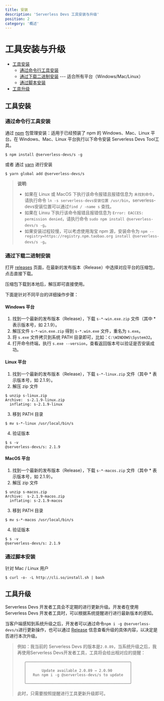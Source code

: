 ```yaml
---
title: 安装
description: 'Serverless Devs 工具安装与升级'
position: 2
category: '概述'
---
```


# 工具安装与升级

- [工具安装](#工具安装)
    - [通过命令行工具安装](#通过命令行工具安装)
    - [通过下载二进制安装](#通过下载二进制安装) --- 适合所有平台（Windows/Mac/Linux）
    - [通过脚本安装](#通过脚本安装)
- [工具升级](#工具升级)


## 工具安装
### 通过命令行工具安装

通过 [npm](https://www.npmjs.com/) 包管理安装：适用于已经预装了 npm 的 Windows、Mac、Linux 平台。在 Windows、Mac、Linux 平台执行以下命令安装 Serverless Devs Tool工具。

```shell script
$ npm install @serverless-devs/s -g
```
或者 通过 [yarn](https://yarnpkg.com/) 进行安装

```shell script
$ yarn global add @serverless-devs/s
```

> **说明**:   
> - 如果在 Linux 或 MacOS 下执行该命令报错且报错信息为 `未找到命令`，请执行命令 `ln -s serverless-devs安装位置 /usr/bin`，serverless-devs安装位置可以通过`find / -name s` 查找。   
> - 如果在 Linxu 下执行该命令报错且报错信息为 `Error: EACCES: permission denied`，请执行命令 `sudo npm install @serverless-devs/s -g`。   
> - 如果安装过程较慢，可以考虑使用淘宝 npm 源，安装命令为 `npm --registry=https://registry.npm.taobao.org install @serverless-devs/s -g`。

### 通过下载二进制安装
打开 [releases](https://github.com/Serverless-Devs/Serverless-Devs/releases) 页面，在最新的发布版本（Release）中选择对应平台的压缩包，点击直接下载。

压缩包下载到本地后，解压即可直接使用。

下面是针对不同平台的详细操作步骤：

#### Windows 平台

1. 找到一个最新的发布版本（Release），下载 `s-*-win.exe.zip` 文件（其中 * 表示版本号，如 2.1.9）。
2. 解压文件 `s-*-win.exe.zip` 得到 `s-*.win.exe` 文件，重名为 `s.exe`。
3. 将 `s.exe` 文件拷贝到系统 PATH 目录即可，比如：`C:\WINDOWS\System32`。
4. 打开命令终端，执行 `s.exe --version`，查看返回版本号以验证是否安装成功。


#### Linux 平台
1. 找到一个最新的发布版本（Release），下载 `s-*-linux.zip` 文件（其中 * 表示版本号，如 2.1.9）。
2. 解压 zip 文件
```
$ unzip s-linux.zip
Archive:  s-2.1.9-linux.zip
  inflating: s-2.1.9-linux
```
3. 移到 PATH 目录
```
$ mv s-*-linux /usr/local/bin/s
```

4. 验证版本
```
$ s -v
@serverless-devs/s: 2.1.9
```


#### MacOS 平台
1. 找到一个最新的发布版本（Release），下载 `s-*-macos.zip` 文件（其中 * 表示版本号，如 2.1.9）。
2. 解压 zip 文件
```
$ unzip s-macos.zip
Archive:  s-2.1.9-macos.zip
  inflating: s-2.1.9-macos
```

3. 移到 PATH 目录
```
$ mv s-*-macos /usr/local/bin/s
```

4. 验证版本
```
$ s -v
@serverless-devs/s: 2.1.9
```

### 通过脚本安装

针对 Mac / Linux 用户

```shell script
$ curl -o- -L http://cli.so/install.sh | bash
```

## 工具升级

Serverless Devs 开发者工具会不定期的进行更新升级。开发者在使用 Serverless Devs 开发者工具时，可以根据系统提醒进行进行最新版本的感知。

当客户端感知到系统升级之后，开发者可以通过命令`npm i -g @serverless-devs/s`进行更新操作，也可以通过 [Release](https://github.com/Serverless-Devs/Serverless-Devs/releases) 信息查看升级的具体内容，以决定是否进行本次升级。

> 例如：我当前的 Serverless Devs 的版本是`2.0.89`，当系统升级之后，我再使用Serverless Devs开发者工具，工具将会给出相对应的提醒：    
> ```shell script 
>    ╭───────────────────────────────────────────────╮     
>    │                                               │     
>    │       Update available 2.0.89 → 2.0.90        │      
>    │   Run npm i -g @serverless-devs/s to update   │     
>    │                                               │    
>    ╰───────────────────────────────────────────────╯    
> ```   
> 此时，只需要按照提醒进行工具更新升级即可。    
